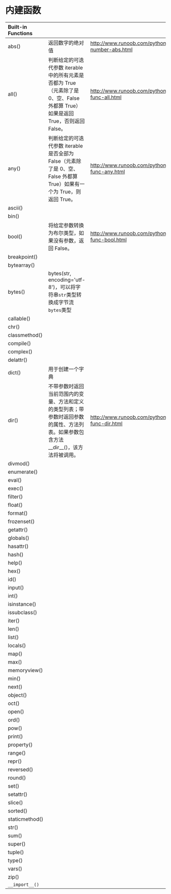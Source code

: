 # 内建函数

| Built-in Functions |             ||
|:--------------|:-----------------|:------------------------------------------------------|
| abs()         | 返回数字的绝对值 | http://www.runoob.com/python/func-number-abs.html | 
| all()         | 判断给定的可迭代参数 iterable 中的所有元素是否都为 True （元素除了是 0、空、False 外都算 True）如果是返回 True，否则返回 False。 | http://www.runoob.com/python/python-func-all.html|
| any()         | 判断给定的可迭代参数 iterable 是否全部为 False（元素除了是 0、空、False 外都算 True）如果有一个为 True，则返回 True。 | http://www.runoob.com/python/python-func-any.html |
| ascii()       |
| bin()         |
| bool()        | 将给定参数转换为布尔类型，如果没有参数，返回 False。| http://www.runoob.com/python/python-func-bool.html |
| breakpoint()  |
| bytearray()   |
| bytes()       | bytes(str, encoding='utf-8')，可以将字符串```str```类型转换成字节流```bytes```类型||
| callable()    |
| chr()         |
| classmethod() |
| compile()     |
| complex()     |
| delattr() |
| dict() | 用于创建一个字典 |
| dir() | 不带参数时返回当前范围内的变量、方法和定义的类型列表；带参数时返回参数的属性、方法列表。如果参数包含方法__dir__()，该方法将被调用。 |http://www.runoob.com/python/python-func-dir.html
| divmod() |
| enumerate() |
| eval() |
| exec() |
| filter() |
| float() |
| format() |
| frozenset() |
| getattr() |
| globals() |
| hasattr() |
| hash() |
| help() |
| hex() |
| id() |
| input() |
| int() |
| isinstance() |
| issubclass() |
| iter() |
| len() |
| list() |
| locals() |
| map() |
| max() |
| memoryview() |
| min() |
| next() |
| object() |
| oct() |
| open() |
| ord() |
| pow() |
| print() |
| property() |
| range() |
| repr() |
| reversed() |
| round() |
| set() |
| setattr() |
| slice() |
| sorted() |
| staticmethod() |
| str() |
| sum() |
| super() |
| tuple() |
| type() |
| vars() |
| zip() |
| ```__import__()``` |

